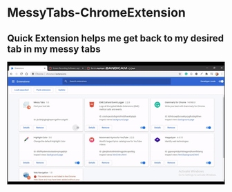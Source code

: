 # MessyTabs-ChromeExtension
## Quick Extension helps me get back to my desired tab in my messy tabs


![intro](img/demo.gif) 
